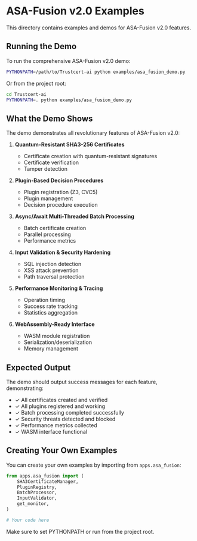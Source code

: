 # ASA-Fusion v2.0 Examples

This directory contains examples and demos for ASA-Fusion v2.0 features.

## Running the Demo

To run the comprehensive ASA-Fusion v2.0 demo:

```bash
PYTHONPATH=/path/to/Trustcert-ai python examples/asa_fusion_demo.py
```

Or from the project root:

```bash
cd Trustcert-ai
PYTHONPATH=. python examples/asa_fusion_demo.py
```

## What the Demo Shows

The demo demonstrates all revolutionary features of ASA-Fusion v2.0:

1. **Quantum-Resistant SHA3-256 Certificates**
   - Certificate creation with quantum-resistant signatures
   - Certificate verification
   - Tamper detection

2. **Plugin-Based Decision Procedures**
   - Plugin registration (Z3, CVC5)
   - Plugin management
   - Decision procedure execution

3. **Async/Await Multi-Threaded Batch Processing**
   - Batch certificate creation
   - Parallel processing
   - Performance metrics

4. **Input Validation & Security Hardening**
   - SQL injection detection
   - XSS attack prevention
   - Path traversal protection

5. **Performance Monitoring & Tracing**
   - Operation timing
   - Success rate tracking
   - Statistics aggregation

6. **WebAssembly-Ready Interface**
   - WASM module registration
   - Serialization/deserialization
   - Memory management

## Expected Output

The demo should output success messages for each feature, demonstrating:
- ✓ All certificates created and verified
- ✓ All plugins registered and working
- ✓ Batch processing completed successfully
- ✓ Security threats detected and blocked
- ✓ Performance metrics collected
- ✓ WASM interface functional

## Creating Your Own Examples

You can create your own examples by importing from `apps.asa_fusion`:

```python
from apps.asa_fusion import (
    SHA3CertificateManager,
    PluginRegistry,
    BatchProcessor,
    InputValidator,
    get_monitor,
)

# Your code here
```

Make sure to set PYTHONPATH or run from the project root.
